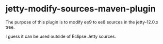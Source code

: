# jetty-modify-sources-maven-plugin

The purpose of this plugin is to modify ee9 to ee8 sources in the jetty-12.0.x tree.

I guess it can be used outside of Eclipse Jetty sources.
